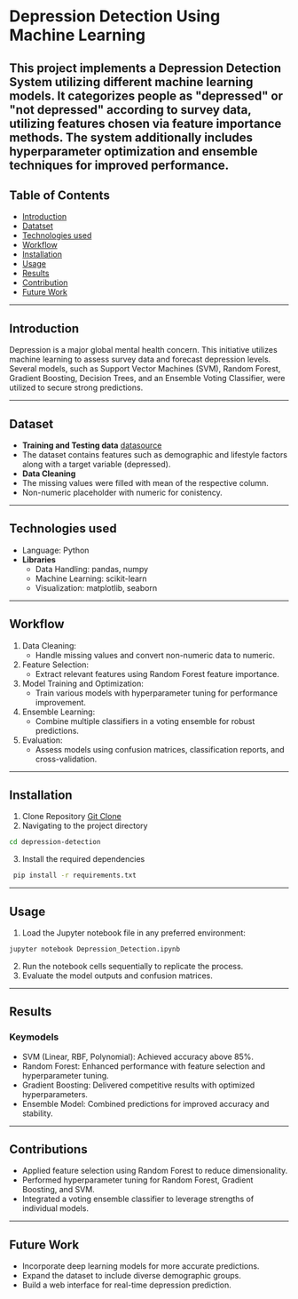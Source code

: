 # **Depression Detection Using Machine Learning**

This project implements a Depression Detection System utilizing different machine learning models. It categorizes people as "depressed" or "not depressed" according to survey data, utilizing features chosen via feature importance methods. The system additionally includes hyperparameter optimization and ensemble techniques for improved performance.
---
## **Table of Contents**
- [Introduction](#Introduction)
- [Datatset](#Dataset)
- [Technologies used](#Technologies_used)
- [Workflow](#Workflow)
- [Installation](#Installation)
- [Usage](#Usage)
- [Results](#Results)
- [Contribution](#Contribution)
- [Future Work](#Future_Work)

---
## **Introduction**
Depression is a major global mental health concern. This initiative utilizes machine learning to assess survey data and forecast depression levels. Several models, such as Support Vector Machines (SVM), Random Forest, Gradient Boosting, Decision Trees, and an Ensemble Voting Classifier, were utilized to secure strong predictions. 

---
## **Dataset**
- **Training and Testing data** [datasource](https://github.com/ShashiWerdun/mental-health-prediction/tree/master/dataset)
-   The dataset contains features such as demographic and lifestyle factors along with a target variable (depressed).
- **Data Cleaning**
-    The missing values were filled with mean of the respective column.
-    Non-numeric placeholder with numeric for conistency.
  
---
## **Technologies used**
- Language: Python
- **Libraries**
   - Data Handling: pandas, numpy
   - Machine Learning: scikit-learn
   - Visualization: matplotlib, seaborn
 
---
## **Workflow**
1. Data Cleaning:
     - Handle missing values and convert non-numeric data to numeric.
2. Feature Selection:
     - Extract relevant features using Random Forest feature importance.
3. Model Training and Optimization:
     - Train various models with hyperparameter tuning for performance improvement.
4. Ensemble Learning:
     - Combine multiple classifiers in a voting ensemble for robust predictions.
5.  Evaluation:
     - Assess models using confusion matrices, classification reports, and cross-validation.

---
## **Installation**
1. Clone Repository [Git Clone](https://github.com/your-username/depression-detection.git)
2. Navigating to the project directory
  ```bash
 cd depression-detection
```
3. Install the required dependencies
```bash
 pip install -r requirements.txt
```

---
## **Usage**
1. Load the Jupyter notebook file in any preferred environment:
```bash
jupyter notebook Depression_Detection.ipynb
```
2. Run the notebook cells sequentially to replicate the process.
3. Evaluate the model outputs and confusion matrices.

---
## **Results**
### **Keymodels**
- SVM (Linear, RBF, Polynomial): Achieved accuracy above 85%.
- Random Forest: Enhanced performance with feature selection and hyperparameter tuning.
- Gradient Boosting: Delivered competitive results with optimized hyperparameters.
- Ensemble Model: Combined predictions for improved accuracy and stability.

---
## **Contributions**
- Applied feature selection using Random Forest to reduce dimensionality.
- Performed hyperparameter tuning for Random Forest, Gradient Boosting, and SVM.
- Integrated a voting ensemble classifier to leverage strengths of individual models.

---
## **Future Work**
- Incorporate deep learning models for more accurate predictions.
- Expand the dataset to include diverse demographic groups.
- Build a web interface for real-time depression prediction.









